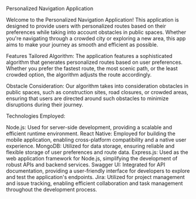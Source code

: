 Personalized Navigation Application

Welcome to the Personalized Navigation Application! This application is designed to provide users with personalized routes based on their preferences while taking into account obstacles in public spaces. Whether you're navigating through a crowded city or exploring a new area, this app aims to make your journey as smooth and efficient as possible.

Features Tailored Algorithm: The application features a sophisticated algorithm that generates personalized routes based on user preferences. Whether you prefer the fastest route, the most scenic path, or the least crowded option, the algorithm adjusts the route accordingly.

Obstacle Consideration: Our algorithm takes into consideration obstacles in public spaces, such as construction sites, road closures, or crowded areas, ensuring that users are directed around such obstacles to minimize disruptions during their journey.

Technologies Employed:

Node.js: Used for server-side development, providing a scalable and efficient runtime environment. React Native: Employed for building the mobile application, enabling cross-platform compatibility and a native user experience. MongoDB: Utilized for data storage, ensuring reliable and flexible storage of user preferences and route data. Express.js: Used as the web application framework for Node.js, simplifying the development of robust APIs and backend services. Swagger UI: Integrated for API documentation, providing a user-friendly interface for developers to explore and test the application's endpoints. Jira: Utilized for project management and issue tracking, enabling efficient collaboration and task management throughout the development process.
